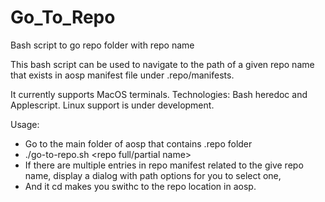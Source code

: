 # Go_To_Repo
Bash script to go repo folder with repo name

This bash script can be used to navigate to the path of a given repo name that exists in aosp manifest file under .repo/manifests.

It currently supports MacOS terminals. Technologies: Bash heredoc and Applescript.
Linux support is under development.

Usage:
* Go to the main folder of aosp that contains .repo folder
* ./go-to-repo.sh <repo full/partial name>
* If there are multiple entries in repo manifest related to the give repo name, display a dialog with path options for you to select one,
* And it cd makes you swithc to the repo location in aosp.
